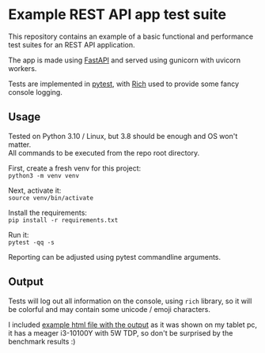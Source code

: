 # Example REST API app test suite

This repository contains an example of a basic functional and performance test suites for an REST API application.

The app is made using [FastAPI](https://fastapi.tiangolo.com/) and served using gunicorn with uvicorn workers.

Tests are implemented in [pytest](https://docs.pytest.org), with [Rich](https://github.com/Textualize/rich) used to 
provide some fancy console logging.

## Usage

Tested on Python 3.10 / Linux, but 3.8 should be enough and OS won't matter.  
All commands to be executed from the repo root directory.

First, create a fresh venv for this project:  
`python3 -m venv venv`

Next, activate it:  
`source venv/bin/activate`

Install the requirements:  
`pip install -r requirements.txt`

Run it:  
`pytest -qq -s`

Reporting can be adjusted using pytest commandline arguments. 

## Output
Tests will log out all information on the console, using `rich` library, 
so it will be colorful and may contain some unicode / emoji characters.

I included [example html file with the output](output.html) as it was shown on my tablet pc,
it has a meager i3-10100Y with 5W TDP, so don't be surprised by the benchmark results :) 